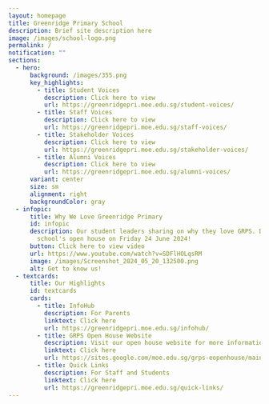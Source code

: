```yaml
---
layout: homepage
title: Greenridge Primary School
description: Brief site description here
image: /images/school-logo.png
permalink: /
notification: ""
sections:
  - hero:
      background: /images/355.png
      key_highlights:
        - title: Student Voices
          description: Click here to view
          url: https://greenridgepri.moe.edu.sg/student-voices/
        - title: Staff Voices
          description: Click here to view
          url: https://greenridgepri.moe.edu.sg/staff-voices/
        - title: Stakeholder Voices
          description: Click here to view
          url: https://greenridgepri.moe.edu.sg/stakeholder-voices/
        - title: Alumni Voices
          description: Click here to view
          url: https://greenridgepri.moe.edu.sg/alumni-voices/
      variant: center
      size: sm
      alignment: right
      backgroundColor: gray
  - infopic:
      title: Why We Love Greenridge Primary
      id: infopic
      description: Our student leaders sharing on why they love GRPS. Do visit our
        school's open house on Friday 24 June 2024!
      button: Click here to view video
      url: https://www.youtube.com/watch?v=SDFlHOLqsRM
      image: /images/Screenshot_2024_05_20_132500.png
      alt: Get to know us!
  - textcards:
      title: Our Highlights
      id: textcards
      cards:
        - title: InfoHub
          description: For Parents
          linktext: Click here
          url: https://greenridgepri.moe.edu.sg/infohub/
        - title: GRPS Open House Website
          description: Visit our open house website for more information
          linktext: Click here
          url: https://sites.google.com/moe.edu.sg/grps-eopenhouse/main
        - title: Quick Links
          description: For Staff and Students
          linktext: Click here
          url: https://greenridgepri.moe.edu.sg/quick-links/
---
```

